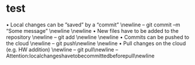 # test

• Local changes can be ”saved” by a “commit” \newline
    – git commit <file-to-commit> –m “Some message” \newline
  \newline
• New files have to be added to the repository  \newline
    – git add <file-to-add> \newline
  \newline
• Commits can be pushed to the cloud \newline
    – git push\newline
    \newline
• Pull changes on the cloud (e.g. HW addition) \newline
    – git pull\newline
    – Attention:localchangeshavetobecommittedbeforepull\newline
    

